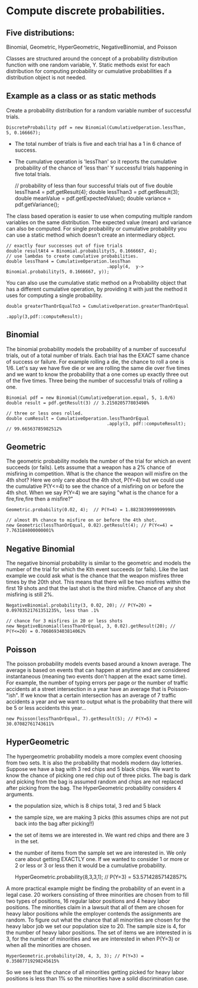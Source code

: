 # Compute discrete probabilities. #

## Five distributions: ## 
Binomial, Geometric, HyperGeometric, NegativeBinomial, and Poisson

Classes are structured around the concept of a probability distribution function with one
random variable, Y. Static methods exist for each distribution for computing probability 
or cumulative probabilities if a distribution object is not needed. 

## Example as a class or as static methods ##
Create a probability distribution for a random variable number of successful trials.

    DiscreteProbability pdf = new Binomial(CumulativeOperation.lessThan, 5, 0.166667);

* The total number of trials is five and each trial has a 1 in 6 chance of success. 
* The cumulative operation is 'lessThan' so it reports the cumulative probability of the 
chance of 'less than' Y successful trials happening in five total trials.  

 
    // probability of less than four successful trials out of five
    double lessThan4 = pdf.getResult(4);
    double lessThan3 = pdf.getResult(3);
    double meanValue = pdf.getExpectedValue();
    double variance = pdf.getVariance();
    
The class based operation is easier to use when computing multiple random variables on the same 
distribution. The expected value (mean) and variance can also be computed. For single probability
or cumulative probability you can use a static method which doesn't create an intermediary object.

    // exactly four successes out of five trials
    double resultAt4 = Binomial.probability(5, 0.1666667, 4);
    // use lambdas to create cumulative probabilities. 
    double lessThan4 = CumulativeOperation.lessThan
                                          .apply(4,  y-> Binomial.probability(5, 0.1666667, y));
                                          
You can also use the cumulative static method on a Probability object that has a different 
cumulative operation, by providing it with just the method it uses for computing a single 
probability.
    
    double greaterThanOrEqualTo3 = CumulativeOperation.greaterThanOrEqual
                                                      .apply(3,pdf::computeResult);


## Binomial ##
The binomial probability models the probability of a number of successful trials, 
out of a total number of trials. 
Each trial has the EXACT same chance of success or failure. For example rolling a die, 
the chance to roll a one is 1/6.
Let's say we have five die or we are rolling the same die over 
five times and we want to know the probability that a one comes up exactly three out of the 
five times. Three being the number of successful trials of rolling a one. 

    Binomial pdf = new Binomial(CumulativeOperation.equal, 5, 1.0/6)
    double result = pdf.getResult(3) // 3.215020577803498%  
    
    // three or less ones rolled. 
    double cumResult = CumulativeOperation.lessThanOrEqual
                                          .apply(3, pdf::computeResult); // 99.66563785982512% 
                                           
## Geometric ##
        
The geometric probability models the number of the trial for which an event succeeds (or fails).
Lets assume that a weapon has a 2% chance of misfiring in competition. What is the chance the 
weapon will misfire on the 4th shot? Here we only care about the 4th shot, P(Y=4) but we could use 
the cumulative P(Y<=4) to see the chance of a misfiring on or before the 4th shot.
When we say P(Y=4) we are saying "what is the chance for a fire,fire,fire then a misfire?" 

    Geometric.probability(0.02, 4);  // P(Y=4) = 1.8823839999999998% 
    
    // almost 8% chance to misfire on or before the 4th shot.
    new Geometric(lessThanOrEqual, 0.02).getResult(4); // P(Y<=4) = 7.763184000000001%
    
## Negative Binomial ##

The negative binomial probability is similar to the geometric and models the number of the trial
for which the Kth event succeeds (or fails). Like the last example we could ask what is the 
chance that the weapon misfires three times by the 20th shot. This means that there will be two 
misfires within the first 19 shots and that the last shot is the third misfire. Chance of any shot
misfiring is still 2%.

    NegativeBinomial.probability(3, 0.02, 20); // P(Y=20) = 0.09703521761351235%, less than .1%
    
    // chance for 3 misfires in 20 or less shots
    new NegativeBinomial(lessThanOrEqual, 3, 0.02).getResult(20); // P(Y<=20) = 0.7068693403814062%
    
## Poisson ##
The poisson probability models events based around a known average. The average is based on 
events that can happen at anytime and are considered instantaneous (meaning two events don't 
happen at the exact same time). For example, the number of typing errors per page or the number of 
traffic accidents at a street intersection in a year have an average that is Poisson-"ish". 
If we know that a certain intersection has an average of 7 traffic accidents a year and we want to
output what is the probability that there will be 5 or less accidents this year... 

    new Poisson(lessThanOrEqual, 7).getResult(5); // P(Y=5) = 30.07082761743611% 

## HyperGeometric ##
The hypergeometric probability models a more complex event choosing from two sets. It is also the 
probability that models modern day lotteries. Suppose we have a bag with 3 red chips and 5 black 
chips. We want to know the chance of picking one red chip out of three picks. The bag is dark and 
picking from the bag is assumed random and chips are not replaced after picking from the bag.
The HyperGeometric probability considers 4 arguments.
   
* the population size, which is 8 chips total, 3 red and 5 black
* the sample size, we are making 3 picks (this assumes chips are not put back into the bag after
 picking!!)
* the set of items we are interested in. We want red chips and there are 3 in the set.
* the number of items from the sample set we are interested in. We only care about getting EXACTLY
 one. If we wanted to consider 1 or more or 2 or less or 3 or less then it would be a cumulative 
 probability. 
 
    HyperGeometric.probability(8,3,3,1);  // P(Y=3) = 53.57142857142857%
    
A more practical example might be finding the probability of an event in a legal case. 20 workers 
consisting of three minorities are chosen from to fill two types of positions, 16 regular labor 
positions and 4 heavy labor positions. The minorities claim in a lawsuit that all of them are 
chosen for heavy labor positions while the employer contends the assignments are random. To figure
out what the chance that all minorities are chosen for the heavy labor job we set our population 
size to 20. The sample size is 4, for the number of heavy labor positions. The set of items we are 
interested in is 3, for the number of minorities and we are interested in when 
P(Y=3) or when all the minorities are chosen.
    
    HyperGeometric.probability(20, 4, 3, 3); // P(Y=3) =  0.35087719298245615% 

So we see that the chance of all minorities getting picked for heavy labor positions is less
than 1% so the minorities have a solid discrimination case.


    
    